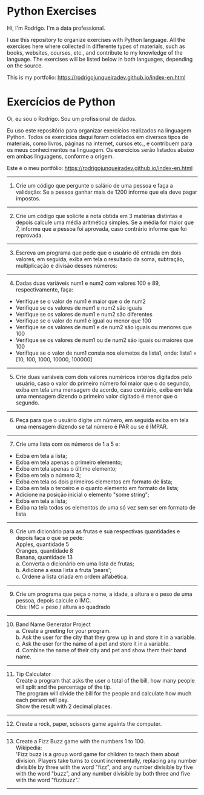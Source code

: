 # Python Exercises

Hi, I'm Rodrigo.
I'm a data professional.

I use this repository to organize exercises with Python language.
All the exercises here where collected in differente types of materials, such as books, websites, courses, etc., and contribute to my knowledge of the language.
The exercises will be listed below in both languages, depending on the source.

This is my portfolio: https://rodrigojunqueiradev.github.io/index-en.html

# Exercícios de Python

Oi, eu sou o Rodrigo.
Sou um profissional de dados.

Eu uso este repositório para organizar exercícios realizados na linguagem Python.
Todos os exercícios daqui foram coletados em diversos tipos de materiais, como livros, páginas na internet, cursos etc., e contribuem para os meus conhecimentos na linguagem.
Os exercícios serão listados abaixo em ambas linguagens, conforme a origem.

Este é o meu portfólio: https://rodrigojunqueiradev.github.io/index-en.html

---

1. Crie um código que pergunte o salário de uma pessoa e faça a validação:
   Se a pessoa ganhar mais de 1200 informe que ela deve pagar impostos.

---

2. Crie um código que solicite a nota obtida em 3 matérias distintas e depois calcule uma média aritmética simples.
   Se a média for maior que 7, informe que a pessoa foi aprovada, caso contrário informe que foi reprovada.

---

3. Escreva um programa que pede que o usuário dê entrada em dois valores, em seguida, exiba em tela o resultado da soma, subtração, multiplicação e divisão desses números:

---

4. Dadas duas variáveis num1 e num2 com valores 100 e 89, respectivamente, faça:

- Verifique se o valor de num1 é maior que o de num2
- Verifique se os valores de num1 e num2 são iguais
- Verifique se os valores de num1 e num2 são diferentes
- Verifique se o valor de num1 é igual ou menor que 100
- Verifique se os valores de num1 e de num2 são iguais ou menores que 100
- Verifique se os valores de num1 ou de num2 são iguais ou maiores que 100
- Verifique se o valor de num1 consta nos elemetos da lista1, onde: lista1 = [10, 100, 1000, 10000, 100000]

---

5. Crie duas variáveis com dois valores numéricos inteiros digitados pelo usuário, caso o valor do primeiro número foi maior que o do segundo, exiba em tela uma mensagem de acordo, caso contrário, exiba em tela uma mensagem dizendo o primeiro valor digitado é menor que o segundo.

---

6. Peça para que o usuário digite um número, em seguida exiba em tela uma mensagem dizendo se tal número é PAR ou se é ÍMPAR.

---

7. Crie uma lista com os números de 1 a 5 e:

- Exiba em tela a lista;
- Exiba em tela apenas o primeiro elemento;
- Exiba em tela apenas o último elemento;
- Exiba em tela o número 3;
- Exiba em tela os dois primeiros elementos em formato de lista;
- Exiba em tela o terceiro e o quanto elemento em formato de lista;
- Adicione na posição inicial o elemento "some string";
- Exiba em tela a lista;
- Exiba na tela todos os elementos de uma só vez sem ser em formato de lista

---

8. Crie um dicionário para as frutas e sua respectivas quantidades e depois faça o que se pede:  
   Apples, quantidade 5  
   Oranges, quantidade 8  
   Banana, quantidade 13  
   a. Converta o dicionário em uma lista de frutas;  
   b. Adicione a essa lista a fruta 'pears';  
   c. Ordene a lista criada em ordem alfabética.

---

9. Crie um programa que peça o nome, a idade, a altura e o peso de uma pessoa, depois calcule o IMC.  
   Obs: IMC = peso / altura ao quadrado

---

10. Band Name Generator Project  
    a. Create a greeting for your program.  
    b. Ask the user for the city that they grew up in and store it in a variable.  
    c. Ask the user for the name of a pet and store it in a variable.  
    d. Combine the name of their city and pet and show them their band name.

---

11. Tip Calculator  
    Create a program that asks the user o total of the bill, how many people will split and the percentage of the tip.  
    The program will divide the bill for the people and calculate how much each person will pay.  
    Show the result with 2 decimal places.

---

12. Create a rock, paper, scissors game againts the computer.

---

13. Create a Fizz Buzz game with the numbers 1 to 100.  
    Wikipedia:  
    'Fizz buzz is a group word game for children to teach them about division. Players take turns to count incrementally, replacing any number divisible by three with the word "fizz", and any number divisible by five with the word "buzz", and any number divisible by both three and five with the word "fizzbuzz".'

---
